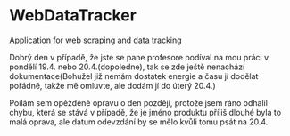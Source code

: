 # WebDataTracker
Application for web scraping and data tracking

Dobrý den v případě, že jste se pane profesore podíval na mou práci v pondělí 19.4. nebo 20.4.(dopoledne), tak se zde ještě nenachází dokumentace(Bohužel již nemám dostatek energie a času jí dodělat pořádně, takže mě omluvte, ale dodám jí do úterý 20.4.)

Poílám sem opěžděně opravu o den později, protože jsem ráno odhalil chybu, která se stává v případě, že je jméno produktu příliš dlouhé byla to malá oprava, ale datum odevzdání by se mělo kvůli tomu psát na 20.4.
